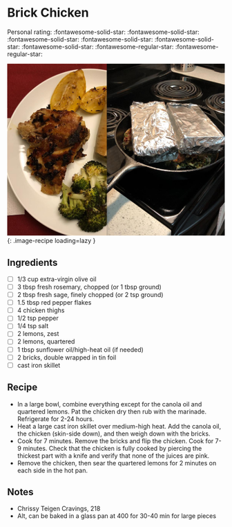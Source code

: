 <!-- Do not modify sections with "AUTO-*". They are updated by make.py -->

# Brick Chicken

<!-- rating=3; (User can specify rating on scale of 1-5) -->
<!-- AUTO-UserRating -->
Personal rating: :fontawesome-solid-star: :fontawesome-solid-star: :fontawesome-solid-star: :fontawesome-solid-star: :fontawesome-solid-star: :fontawesome-solid-star: :fontawesome-regular-star: :fontawesome-regular-star:
<!-- /AUTO-UserRating -->

<!-- name_image=brick_chicken.png; (User can specify image name if multiple exist) -->
<!-- AUTO-Image -->
![brick_chicken.png](./brick_chicken.png){: .image-recipe loading=lazy }
<!-- /AUTO-Image -->

## Ingredients

* [ ] 1/3 cup extra-virgin olive oil
* [ ] 3 tbsp fresh rosemary, chopped (or 1 tbsp ground)
* [ ] 2 tbsp fresh sage, finely chopped (or 2 tsp ground)
* [ ] 1.5 tbsp red pepper flakes
* [ ] 4 chicken thighs
* [ ] 1/2 tsp pepper
* [ ] 1/4 tsp salt
* [ ] 2 lemons, zest
* [ ] 2 lemons, quartered
* [ ] 1 tbsp sunflower oil/high-heat oil (if needed)
* [ ] 2 bricks, double wrapped in tin foil
* [ ] cast iron skillet

## Recipe

* In a large bowl, combine everything except for the canola oil and quartered lemons. Pat the chicken dry then rub with the marinade. Refrigerate for 2-24 hours.
* Heat a large cast iron skillet over medium-high heat. Add the canola oil, the chicken (skin-side down), and then weigh down with the bricks.
* Cook for 7 minutes. Remove the bricks and flip the chicken. Cook for 7-9 minutes. Check that the chicken is fully cooked by piercing the thickest part with a knife and verify that none of the juices are pink.
* Remove the chicken, then sear the quartered lemons for 2 minutes on each side in the hot pan.

## Notes

* Chrissy Teigen Cravings, 218
* Alt, can be baked in a glass pan at 400 for 30-40 min for large pieces
